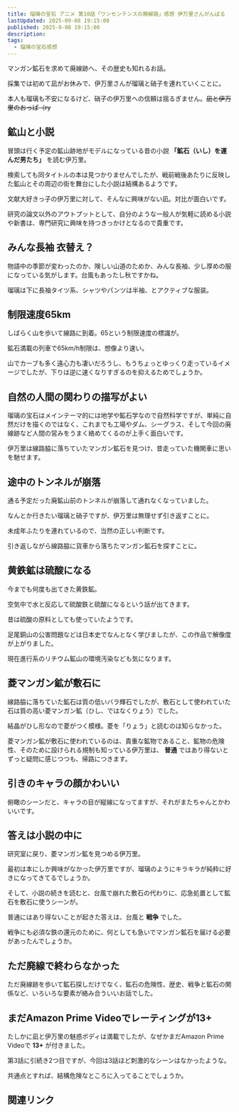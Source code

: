 ```yaml
---
title: 瑠璃の宝石 アニメ 第10話「ワンセンテンスの廃線路」感想 伊万里さんがんばる
lastUpdated: 2025-09-08 19:15:00
published: 2025-9-08 19:15:00
description: 
tags:
  - 瑠璃の宝石感想
---
```


マンガン鉱石を求めて廃線跡へ、その歴史も知れるお話。

採集では初めて凪がお休みで、伊万里さんが瑠璃と硝子を連れていくことに。

本人も瑠璃も不安になるけど、硝子の伊万里への信頼は揺るぎません。~~凪と伊万里のおっぱ（ry~~

## 鉱山と小説

冒頭は行く予定の鉱山跡地がモデルになっている昔の小説 **「鉱石（いし）を運んだ男たち」** を読む伊万里。

検索しても同タイトルの本は見つかりませんでしたが、戦前戦後あたりに反映した鉱山とその周辺の街を舞台にした小説は結構あるようです。

文献大好きっ子の伊万里に対して、そんなに興味がない凪。対比が面白いです。

研究の論文以外のアウトプットとして、自分のような一般人が気軽に読める小説や新書は、専門研究に興味を持つきっかけとなるので貴重です。

## みんな長袖 衣替え？

物語中の季節が変わったのか、険しい山道のためか、みんな長袖、少し厚めの服になっている気がします。台風もあったし秋ですかね。

瑠璃は下に長袖タイツ系、シャツやパンツは半袖、とアクティブな服装。

## 制限速度65km

しばらく山を歩いて線路に到着。65という制限速度の標識が。

鉱石満載の列車で65km/h制限は、想像より速い。

山でカーブも多く遠心力も凄いだろうし、もうちょっとゆっくり走っているイメージでしたが、下りは逆に速くなりすぎるのを抑えるためでしょうか。

## 自然の人間の関わりの描写がよい

瑠璃の宝石はメインテーマ的には地学や鉱石学なので自然科学ですが、単純に自然だけを描くのではなく、これまでも工場やダム、シーグラス、そして今回の廃線跡など人間の営みをうまく絡めてくるのが上手く面白いです。

伊万里は線路脇に落ちていたマンガン鉱石を見つけ、昔走っていた機関車に思いを馳せます。

## 途中のトンネルが崩落

通る予定だった廃鉱山前のトンネルが崩落して通れなくなっていました。

なんとか行きたい瑠璃と硝子ですが、伊万里は無理せず引き返すことに。

未成年ふたりを連れているので、当然の正しい判断です。

引き返しながら線路脇に貨車から落ちたマンガン鉱石を探すことに。

## 黄鉄鉱は硫酸になる

今までも何度も出てきた黄鉄鉱。

空気中で水と反応して硫酸鉄と硫酸になるという話が出てきます。

昔は硫酸の原料としても使っていたようです。

足尾銅山の公害問題などは日本史でなんとなく学びましたが、この作品で解像度が上がりました。

現在進行系のリチウム鉱山の環境汚染なども気になります。

## 菱マンガン鉱が敷石に

線路脇に落ちていた鉱石は質の低いバラ輝石でしたが、敷石として使われていた石は質の高い菱マンガン鉱（ひし、ではなくりょう）でした。

結晶がひし形なので菱がつく模様。菱を「りょう」と読むのは知らなかった。

菱マンガン鉱が敷石に使われているのは、貴重な鉱物であること、鉱物の危険性、そのために設けられる規制も知っている伊万里は、 **普通** ではあり得ないとずっと疑問に感じつつも、帰路につきます。

## 引きのキャラの顔かわいい

俯瞰のシーンだと、キャラの目が縦線になってますが、それがまたちゃんとかわいいです。

## 答えは小説の中に

研究室に戻り、菱マンガン鉱を見つめる伊万里。

最初は本にしか興味がなかった伊万里ですが、瑠璃のようにキラキラが純粋に好きになってきてるでしょうか。

そして、小説の続きを読むと、台風で崩れた敷石の代わりに、応急処置として鉱石を敷石に使うシーンが。

普通にはあり得ないことが起きた答えは、台風と **戦争** でした。

戦争にも必須な鉄の還元のために、何としても急いでマンガン鉱石を届ける必要があったんでしょうか。

## ただ廃線で終わらなかった

ただ廃線跡を歩いて鉱石探しだけでなく、鉱石の危険性、歴史、戦争と鉱石の関係など、いろいろな要素が絡み合ういいお話でした。

## まだAmazon Prime Videoでレーティングが13+

たしかに凪と伊万里の魅惑ボディは満載でしたが、なぜかまだAmazon Prime Videoで **13+** が付きました。

第3話に引続き2つ目ですが、今回は3話ほど刺激的なシーンはなかったような。

共通点とすれば、結構危険なところに入ってることでしょうか。


## 関連リンク
<!--@include: ../parts/ruri-link.md-->

